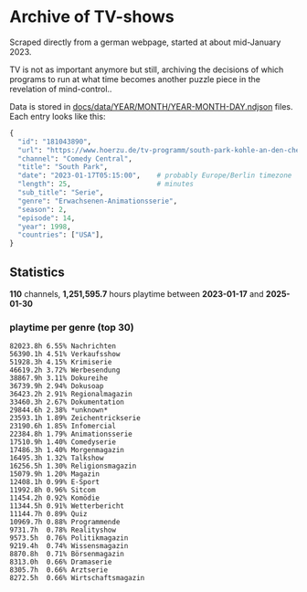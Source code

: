 # Archive of TV-shows

Scraped directly from a german webpage, started at about mid-January 2023.

TV is not as important anymore but still, archiving the decisions of which programs to run at what time
becomes another puzzle piece in the revelation of mind-control.. 

Data is stored in [docs/data/YEAR/MONTH/YEAR-MONTH-DAY.ndjson](docs/data/) files. 
Each entry looks like this:

```python
{
  "id": "181043890", 
  "url": "https://www.hoerzu.de/tv-programm/south-park-kohle-an-den-chefkoch/bid_181043890/", 
  "channel": "Comedy Central", 
  "title": "South Park", 
  "date": "2023-01-17T05:15:00",    # probably Europe/Berlin timezone 
  "length": 25,                     # minutes 
  "sub_title": "Serie", 
  "genre": "Erwachsenen-Animationsserie", 
  "season": 2, 
  "episode": 14, 
  "year": 1998, 
  "countries": ["USA"],
}
```

## Statistics

**110** channels, **1,251,595.7** hours playtime between **2023-01-17** and **2025-01-30**


### playtime per genre (top 30)

    82023.8h 6.55% Nachrichten
    56390.1h 4.51% Verkaufsshow
    51928.3h 4.15% Krimiserie
    46619.2h 3.72% Werbesendung
    38867.9h 3.11% Dokureihe
    36739.9h 2.94% Dokusoap
    36423.2h 2.91% Regionalmagazin
    33460.3h 2.67% Dokumentation
    29844.6h 2.38% *unknown*
    23593.1h 1.89% Zeichentrickserie
    23190.6h 1.85% Infomercial
    22384.8h 1.79% Animationsserie
    17510.9h 1.40% Comedyserie
    17486.3h 1.40% Morgenmagazin
    16495.3h 1.32% Talkshow
    16256.5h 1.30% Religionsmagazin
    15079.9h 1.20% Magazin
    12408.1h 0.99% E-Sport
    11992.8h 0.96% Sitcom
    11454.2h 0.92% Komödie
    11344.5h 0.91% Wetterbericht
    11144.7h 0.89% Quiz
    10969.7h 0.88% Programmende
    9731.7h  0.78% Realityshow
    9573.5h  0.76% Politikmagazin
    9219.4h  0.74% Wissensmagazin
    8870.8h  0.71% Börsenmagazin
    8313.0h  0.66% Dramaserie
    8305.7h  0.66% Arztserie
    8272.5h  0.66% Wirtschaftsmagazin

